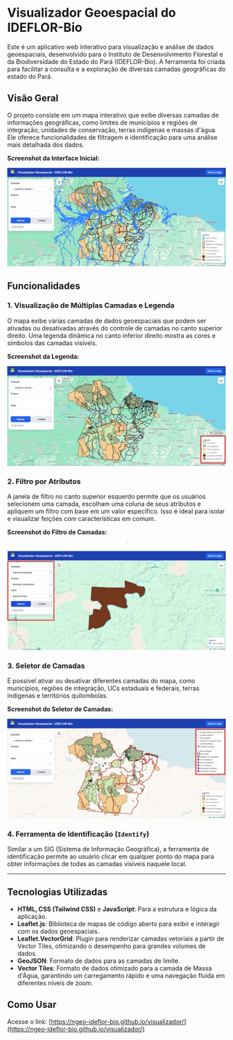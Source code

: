 # Visualizador Geoespacial do IDEFLOR-Bio

Este é um aplicativo web interativo para visualização e análise de dados geoespaciais, desenvolvido para o Instituto de Desenvolvimento Florestal e da Biodiversidade do Estado do Pará (IDEFLOR-Bio). A ferramenta foi criada para facilitar a consulta e a exploração de diversas camadas geográficas do estado do Pará.

## Visão Geral

O projeto consiste em um mapa interativo que exibe diversas camadas de informações geográficas, como limites de municípios e regiões de integração, unidades de conservação, terras indígenas e massas d'água. Ele oferece funcionalidades de filtragem e identificação para uma análise mais detalhada dos dados.

**Screenshot da Interface Inicial:**

![Interface Inicial](demo/inicial.png)

## Funcionalidades

### 1. Visualização de Múltiplas Camadas e Legenda

O mapa exibe várias camadas de dados geoespaciais que podem ser ativadas ou desativadas através do controle de camadas no canto superior direito. Uma legenda dinâmica no canto inferior direito mostra as cores e símbolos das camadas visíveis.

**Screenshot da Legenda:**

![Legenda](demo/legenda.png)

### 2. Filtro por Atributos

A janela de filtro no canto superior esquerdo permite que os usuários selecionem uma camada, escolham uma coluna de seus atributos e apliquem um filtro com base em um valor específico. Isso é ideal para isolar e visualizar feições com características em comum.

**Screenshot do Filtro de Camadas:**

![Filtro de Camadas](demo/filtro.png)

### 3. Seletor de Camadas

É possível ativar ou desativar diferentes camadas do mapa, como municípios, regiões de integração, UCs estaduais e federais, terras indígenas e territórios quilombolas.

**Screenshot do Seletor de Camadas:**

![Seletor de Camadas](demo/seletor_camadas.png)

### 4. Ferramenta de Identificação (`Identify`)

Similar a um SIG (Sistema de Informação Geográfica), a ferramenta de identificação permite ao usuário clicar em qualquer ponto do mapa para obter informações de todas as camadas visíveis naquele local.

---

## Tecnologias Utilizadas

- **HTML, CSS (Tailwind CSS)** e **JavaScript**: Para a estrutura e lógica da aplicação.
- **Leaflet.js**: Biblioteca de mapas de código aberto para exibir e interagir com os dados geoespaciais.
- **Leaflet.VectorGrid**: Plugin para renderizar camadas vetoriais a partir de Vector Tiles, otimizando o desempenho para grandes volumes de dados.
- **GeoJSON**: Formato de dados para as camadas de limite.
- **Vector Tiles**: Formato de dados otimizado para a camada de Massa d'Água, garantindo um carregamento rápido e uma navegação fluida em diferentes níveis de zoom.

## Como Usar

Acesse o link: [https://ngeo-ideflor-bio.github.io/visualizador/](https://ngeo-ideflor-bio.github.io/visualizador/)
